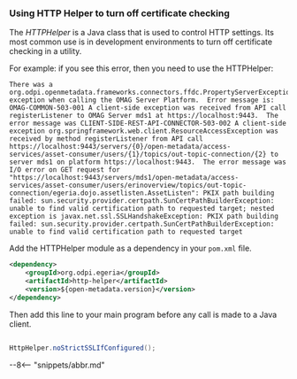 <!-- SPDX-License-Identifier: CC-BY-4.0 -->
<!-- Copyright Contributors to the Egeria project. -->

### Using HTTP Helper to turn off certificate checking 

The *HTTPHelper* is a Java class that is used to control HTTP settings.  Its most common use is in development environments to turn off certificate checking in a utility.

For example: if you see this error, then you need to use the HTTPHelper:

```
There was a org.odpi.openmetadata.frameworks.connectors.ffdc.PropertyServerException exception when calling the OMAG Server Platform.  Error message is: OMAG-COMMON-503-001 A client-side exception was received from API call registerListener to OMAG Server mds1 at https://localhost:9443.  The error message was CLIENT-SIDE-REST-API-CONNECTOR-503-002 A client-side exception org.springframework.web.client.ResourceAccessException was received by method registerListener from API call https://localhost:9443/servers/{0}/open-metadata/access-services/asset-consumer/users/{1}/topics/out-topic-connection/{2} to server mds1 on platform https://localhost:9443.  The error message was I/O error on GET request for "https://localhost:9443/servers/mds1/open-metadata/access-services/asset-consumer/users/erinoverview/topics/out-topic-connection/egeria.dojo.assetlisten.AssetListen": PKIX path building failed: sun.security.provider.certpath.SunCertPathBuilderException: unable to find valid certification path to requested target; nested exception is javax.net.ssl.SSLHandshakeException: PKIX path building failed: sun.security.provider.certpath.SunCertPathBuilderException: unable to find valid certification path to requested target
```

Add the HTTPHelper module as a dependency in your `pom.xml` file.

```xml
<dependency>
    <groupId>org.odpi.egeria</groupId>
    <artifactId>http-helper</artifactId>
    <version>${open-metadata.version}</version>
</dependency>
```

Then add this line to your main program before any call is made to a Java client.

```java linenums="1"

HttpHelper.noStrictSSLIfConfigured();

```

--8<-- "snippets/abbr.md"